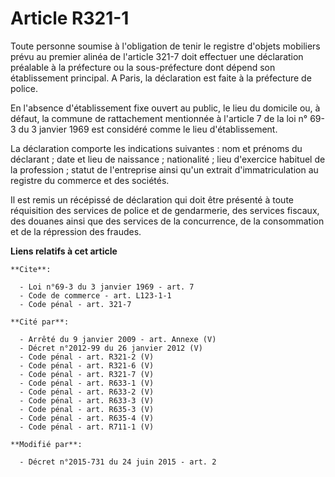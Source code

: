 # Article R321-1

Toute personne soumise à l'obligation de tenir le registre d'objets mobiliers prévu au premier alinéa de l'article 321-7 doit
effectuer une déclaration préalable à la préfecture ou la sous-préfecture dont dépend son établissement principal. A Paris,
la déclaration est faite à la préfecture de police. 

En l'absence d'établissement fixe ouvert au public, le lieu du domicile ou, à défaut, la commune de rattachement mentionnée à
l'article 7 de la loi n° 69-3 du 3 janvier 1969 est considéré comme le lieu d'établissement. 

La déclaration comporte les indications suivantes : nom et prénoms du déclarant ; date et lieu de naissance ; nationalité ;
lieu d'exercice habituel de la profession ; statut de l'entreprise ainsi qu'un extrait d'immatriculation au registre du
commerce et des sociétés. 

Il est remis un récépissé de déclaration qui doit être présenté à toute réquisition des services de police et de gendarmerie,
des services fiscaux, des douanes ainsi que des services de la concurrence, de la consommation et de la répression des
fraudes.

**Liens relatifs à cet article**

	**Cite**:

	  - Loi n°69-3 du 3 janvier 1969 - art. 7
	  - Code de commerce - art. L123-1-1
	  - Code pénal - art. 321-7

	**Cité par**:

	  - Arrêté du 9 janvier 2009 - art. Annexe (V)
	  - Décret n°2012-99 du 26 janvier 2012 (V)
	  - Code pénal - art. R321-2 (V)
	  - Code pénal - art. R321-6 (V)
	  - Code pénal - art. R321-7 (V)
	  - Code pénal - art. R633-1 (V)
	  - Code pénal - art. R633-2 (V)
	  - Code pénal - art. R633-3 (V)
	  - Code pénal - art. R635-3 (V)
	  - Code pénal - art. R635-4 (V)
	  - Code pénal - art. R711-1 (V)

	**Modifié par**:

	  - Décret n°2015-731 du 24 juin 2015 - art. 2
